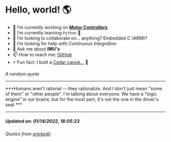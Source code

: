 # Hello, world! 🌎


- 🔧 I’m currently working on [**Motor Controllers**](https://github.com/kyleRhess/MicroMotor)
- 🌱 I’m currently learning `Python` **🐍**
- 👯 I’m looking to collaborate on... anything? Embedded C (ARM)?
- 🤔 I’m looking for help with *Continuous Integration*
- 💬 Ask me about ***IMU's***
- 📫 How to reach me: [GitHub](https://github.com/kyleRhess)
- ⚡ Fun fact: I built a [Cedar canoe...](https://kylerhess.github.io/canoe.html) 🛶

_A random quote_
___
***Humans aren't rational -- they rationalize. And I don't just mean "some
of them" or "other people". I'm talking about everyone. We have a "logic
engine" in our brains, but for the most part, it's not the one in the
driver's seat ***
___
##### Updated on: 01/14/2022, 18:05:23
###### Quotes from [erickedji](https://gist.github.com/erickedji/68802)